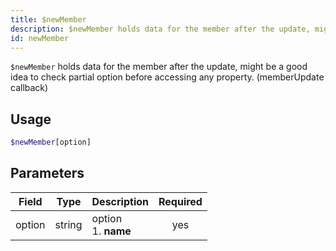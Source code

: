 ```yaml
---
title: $newMember 
description: $newMember holds data for the member after the update, might be a good idea to check partial option before accessing any property. (memberUpdate callback)
id: newMember
---
```


`$newMember` holds data for the member after the update, might be a good idea to check partial option before accessing any property. (memberUpdate callback)

## Usage

```php
$newMember[option]
```

## Parameters 


| Field     | Type    | Description                                        | Required |
|-----------|---------|----------------------------------------------------| :------: |
| option    | string  | option <br> 1. **name**                            | yes      |
